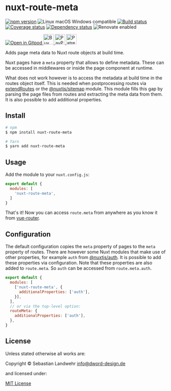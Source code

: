 <!-- TITLE/ -->
# nuxt-route-meta
<!-- /TITLE -->

<!-- BADGES/ -->
[![npm version](https://img.shields.io/npm/v/nuxt-route-meta.svg)](https://npmjs.org/package/nuxt-route-meta)
![Linux macOS Windows compatible](https://img.shields.io/badge/os-linux%20%7C%C2%A0macos%20%7C%C2%A0windows-blue)
[![Build status](https://github.com/dword-design/nuxt-route-meta/workflows/build/badge.svg)](https://github.com/dword-design/nuxt-route-meta/actions)
[![Coverage status](https://img.shields.io/coveralls/dword-design/nuxt-route-meta)](https://coveralls.io/github/dword-design/nuxt-route-meta)
[![Dependency status](https://img.shields.io/david/dword-design/nuxt-route-meta)](https://david-dm.org/dword-design/nuxt-route-meta)
![Renovate enabled](https://img.shields.io/badge/renovate-enabled-brightgreen)

<a href="https://gitpod.io/#https://github.com/dword-design/bar">
  <img src="https://gitpod.io/button/open-in-gitpod.svg" alt="Open in Gitpod">
</a><a href="https://www.buymeacoffee.com/dword">
  <img
    src="https://www.buymeacoffee.com/assets/img/guidelines/download-assets-sm-2.svg"
    alt="Buy Me a Coffee"
    height="32"
  >
</a><a href="https://paypal.me/SebastianLandwehr">
  <img
    src="https://dword-design.de/images/paypal.svg"
    alt="PayPal"
    height="32"
  >
</a><a href="https://www.patreon.com/dworddesign">
  <img
    src="https://dword-design.de/images/patreon.svg"
    alt="Patreon"
    height="32"
  >
</a>
<!-- /BADGES -->

<!-- DESCRIPTION/ -->
Adds page meta data to Nuxt route objects at build time.
<!-- /DESCRIPTION -->

Nuxt pages have a `meta` property that allows to define metadata. These can be accessed in middlewares or inside the page component at runtime.

What does not work however is to access the metadata at build time in the routes object itself. This is needed when postprocessing routes via [extendRoutes](https://nuxtjs.org/docs/2.x/configuration-glossary/configuration-router) or the [@nuxtjs/sitemap](https://www.npmjs.com/package/@nuxtjs/sitemap) module. This module fills this gap by parsing the page files from routes and extracting the meta data from them. It is also possible to add additional properties.

<!-- INSTALL/ -->
## Install

```bash
# npm
$ npm install nuxt-route-meta

# Yarn
$ yarn add nuxt-route-meta
```
<!-- /INSTALL -->

## Usage

Add the module to your `nuxt.config.js`:

```js
export default {
  modules: [
    'nuxt-route-meta',
  ]
}
```

That's it! Now you can access `route.meta` from anywhere as you know it from [vue-router](https://www.npmjs.com/package/vue-router).

## Configuration

The default configuration copies the `meta` property of pages to the `meta` property of routes. There are however some Nuxt modules that make use of other properties, for example `auth` from [@nuxtjs/auth](https://www.npmjs.com/package/@nuxtjs/auth). It is possible to add these properties via configuration. Note that these properties are also added to `route.meta`. So `auth` can be accessed from `route.meta.auth`.

```js
export default {
  modules: [
    ['nuxt-route-meta', {
      additionalProperties: ['auth'],
    }],
  ],
  // or via the top-level option:
  routeMeta: {
    additionalProperties: ['auth'],
  },
}
```

<!-- LICENSE/ -->
## License

Unless stated otherwise all works are:

Copyright &copy; Sebastian Landwehr <info@dword-design.de>

and licensed under:

[MIT License](https://opensource.org/licenses/MIT)
<!-- /LICENSE -->
